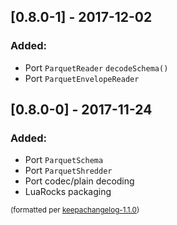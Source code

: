 ## [0.8.0-1] - 2017-12-02
### Added:
- Port `ParquetReader` `decodeSchema()`
- Port `ParquetEnvelopeReader`

## [0.8.0-0] - 2017-11-24
### Added:
- Port `ParquetSchema`
- Port `ParquetShredder`
- Port codec/plain decoding
- LuaRocks packaging

<small>(formatted per [keepachangelog-1.1.0](http://keepachangelog.com/en/1.0.0/))</small>
